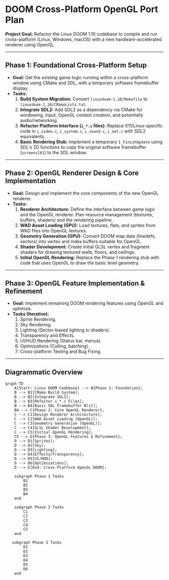 # DOOM Cross-Platform OpenGL Port Plan

**Project Goal:** Refactor the Linux DOOM 1.10 codebase to compile and run cross-platform (Linux, Windows, macOS) with a new hardware-accelerated renderer using OpenGL.

---

## Phase 1: Foundational Cross-Platform Setup

*   **Goal:** Get the *existing* game logic running within a cross-platform window using CMake and SDL, with a temporary software framebuffer display.
*   **Tasks:**
    1.  **Build System Migration:** Convert `linuxdoom-1.10/Makefile` to `linuxdoom-1.10/CMakeLists.txt`.
    2.  **Integrate SDL2:** Add SDL2 as a dependency via CMake for windowing, input, OpenGL context creation, and potentially audio/networking.
    3.  **Refactor Platform Interface (`i_*.c` files):** Replace X11/Linux-specific code in `i_video.c`, `i_system.c`, `i_sound.c`, `i_net.c` with SDL2 equivalents.
    4.  **Basic Rendering Stub:** Implement a temporary `I_FinishUpdate` using SDL's 2D functions to copy the original software framebuffer (`screens[0]`) to the SDL window.

---

## Phase 2: OpenGL Renderer Design & Core Implementation

*   **Goal:** Design and implement the core components of the new OpenGL renderer.
*   **Tasks:**
    1.  **Renderer Architecture:** Define the interface between game logic and the OpenGL renderer. Plan resource management (textures, buffers, shaders) and the rendering pipeline.
    2.  **WAD Asset Loading (GPU):** Load textures, flats, and sprites from WAD files into OpenGL textures.
    3.  **Geometry Generation (GPU):** Convert DOOM map data (linedefs, sectors) into vertex and index buffers suitable for OpenGL.
    4.  **Shader Development:** Create initial GLSL vertex and fragment shaders for drawing textured walls, floors, and ceilings.
    5.  **Initial OpenGL Rendering:** Replace the Phase 1 rendering stub with code that uses OpenGL to draw the basic level geometry.

---

## Phase 3: OpenGL Feature Implementation & Refinement

*   **Goal:** Implement remaining DOOM rendering features using OpenGL and optimize.
*   **Tasks (Iterative):**
    1.  Sprite Rendering.
    2.  Sky Rendering.
    3.  Lighting (Sector-based lighting in shaders).
    4.  Transparency and Effects.
    5.  UI/HUD Rendering (Status bar, menus).
    6.  Optimizations (Culling, batching).
    7.  Cross-platform Testing and Bug Fixing.

---

## Diagrammatic Overview

```mermaid
graph TD
    A[Start: Linux DOOM Codebase] --> B{Phase 1: Foundation};
    B --> B1[CMake Build System];
    B --> B2[Integrate SDL2];
    B --> B3[Refactor i_*.c Files];
    B --> B4[Basic SDL Framebuffer Blit];
    B4 --> C{Phase 2: Core OpenGL Renderer};
    C --> C1[Design Renderer Architecture];
    C --> C2[WAD Asset Loading (OpenGL)];
    C --> C3[Geometry Generation (OpenGL)];
    C --> C4[GLSL Shader Development];
    C --> C5[Initial OpenGL Rendering];
    C5 --> D{Phase 3: OpenGL Features & Refinement};
    D --> D1[Sprites];
    D --> D2[Sky];
    D --> D3[Lighting];
    D --> D4[Effects/Transparency];
    D --> D5[UI/HUD];
    D --> D6[Optimizations];
    D --> E[End: Cross-Platform OpenGL DOOM];

    subgraph Phase 1 Tasks
        B1
        B2
        B3
        B4
    end

    subgraph Phase 2 Tasks
        C1
        C2
        C3
        C4
        C5
    end

   subgraph Phase 3 Tasks
        D1
        D2
        D3
        D4
        D5
        D6
    end
